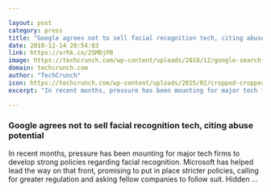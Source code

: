 ```yaml
---

layout: post
category: press
title: "Google agrees not to sell facial recognition tech, citing abuse potential"
date: 2018-12-14 20:54:03
link: https://vrhk.co/2SMDjPB
image: https://techcrunch.com/wp-content/uploads/2018/12/google-search-magnifying-glass.png?w=753
domain: techcrunch.com
author: "TechCrunch"
icon: https://techcrunch.com/wp-content/uploads/2015/02/cropped-cropped-favicon-gradient.png?w=180
excerpt: "In recent months, pressure has been mounting for major tech firms to develop strong policies regarding facial recognition. Microsoft has helped lead the way on that front, promising to put in place stricter policies, calling for greater regulation and asking fellow companies to follow suit. Hidden …"

---
```


### Google agrees not to sell facial recognition tech, citing abuse potential

In recent months, pressure has been mounting for major tech firms to develop strong policies regarding facial recognition. Microsoft has helped lead the way on that front, promising to put in place stricter policies, calling for greater regulation and asking fellow companies to follow suit. Hidden …